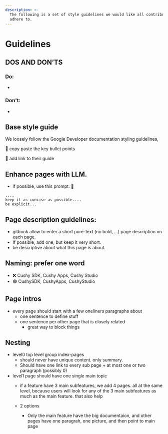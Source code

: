 ```yaml
---
description: >-
  The following is a set of style guidelines we would like all contributors to
  adhere to.
---
```


# Guidelines

## **DOS AND DON’TS**

### Do:

*

### Don't:

*

## Base style guide

We loosely follow the Google Developer documentation styling guidelines,

🚧 copy paste the key bullet points

🚧 add link to their guide

## Enhance pages with LLM.

* if possible, use this prompt: 🚧

```
....
keep it as concise as possible....
be explicit...
```



## Page description guidelines:

* gitbook allow to enter a short pure-text (no bold, ...) page description on each page.
* If possible, add one, but keep it very short.
* be descriptive about what this page is about.

## Naming: prefer one word

* ❌ Cushy SDK, Cushy Apps, Cushy Studio
* 🟢 CushySDK, CushyApps,  CushyStudio

## Page intros

* every page should start with a few oneliners paragraphs about&#x20;
  * one sentence to define stuff&#x20;
  * one sentence per other page that is closely related
    * great way to block things

## Nesting

* level0 top level group index-pages&#x20;
  * should never have unique content. only summary.&#x20;
  * Should have one link to every sub page + at most one or two paragraph (possibly 0)
* level1 page should have one single main topic
  * if a feature have 3 main subfeatures, we add  4 pages. all at the same level, because users will look for any of the 3 main subfeatures as much as the main feature. that also help&#x20;
  *   2 options

      * Only the main feature have the big documentaion, and other pages have one paragrah, one picture, and then point to main page

